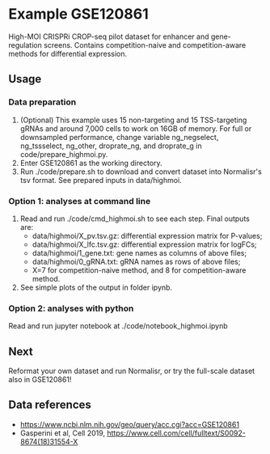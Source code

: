 # Example GSE120861

High-MOI CRISPRi CROP-seq pilot dataset for enhancer and gene-regulation screens. Contains competition-naive and competition-aware methods for differential expression.

## Usage
### Data preparation
1. (Optional) This example uses 15 non-targeting and 15 TSS-targeting gRNAs and around 7,000 cells to work on 16GB of memory. For full or downsampled performance, change variable ng_negselect, ng_tssselect, ng_other, droprate_ng, and droprate_g in code/prepare_highmoi.py.
2. Enter GSE120861 as the working directory.
3. Run ./code/prepare.sh to download and convert dataset into Normalisr's tsv format. See prepared inputs in data/highmoi.

### Option 1: analyses at command line
1. Read and run ./code/cmd_highmoi.sh to see each step. Final outputs are:
	* data/highmoi/X_pv.tsv.gz: differential expression matrix for P-values;
	* data/highmoi/X_lfc.tsv.gz: differential expression matrix for logFCs;
	* data/highmoi/1_gene.txt: gene names as columns of above files;
	* data/highmoi/0_gRNA.txt: gRNA names as rows of above files;
	* X=7 for competition-naive method, and 8 for competition-aware method.
2. See simple plots of the output in folder ipynb.

### Option 2: analyses with python
Read and run jupyter notebook at ./code/notebook_highmoi.ipynb

## Next
Reformat your own dataset and run Normalisr, or try the full-scale dataset also in GSE120861!

## Data references
* https://www.ncbi.nlm.nih.gov/geo/query/acc.cgi?acc=GSE120861
* Gasperini et al, Cell 2019, https://www.cell.com/cell/fulltext/S0092-8674(18)31554-X
